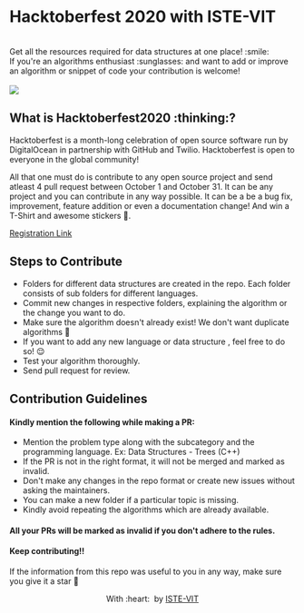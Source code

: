 <h1>
 Hacktoberfest 2020 with ISTE-VIT
</h1>
<br> Get all the resources required for data structures at one place! :smile: 
<br>
If you're an algorithms enthusiast :sunglasses: and want to add or improve an algorithm or snippet of code your contribution is welcome! 
<br>


<br>
<img src="https://github.com/Manasvi070902/project-ideas/blob/master/Hacktober.png">

<h2>
 What is Hacktoberfest2020 :thinking:? 
</h2>
Hacktoberfest is a month-long celebration of open source software run by DigitalOcean in partnership with GitHub and Twilio. Hacktoberfest is open to everyone in the global community!

All that one must do is contribute to any open source project and send atleast 4 pull request between October 1 and October 31. It can be any project and you can contribute in any way possible. It can be a be a bug fix, improvement, feature addition  or even a documentation change! And win a T-Shirt and awesome stickers :star_struck:.


[Registration Link](https://hacktoberfest.digitalocean.com/)



## Steps to Contribute

* Folders for different data structures are created in the repo. Each folder consists of sub folders for different languages.
* Commit new changes in respective folders, explaining the algorithm or the change you want to do.
* Make sure the algorithm doesn't already exist! We don't want duplicate algorithms 😬
* If you want to add any new language or data structure , feel free to do so! :relieved: 
* Test your algorithm thoroughly.
* Send pull request for review.


## Contribution Guidelines 

#### Kindly mention the following while making a PR:
* Mention the problem type along with the subcategory and the programming language.
  Ex: Data Structures - Trees (C++)
* If the PR is not in the right format, it will not be merged and marked as invalid.
* Don't make any changes in the repo format or create new issues without asking the maintainers.
* You can make a new folder if a particular topic is missing.
* Kindly avoid repeating the algorithms which are already available.

#### All your PRs will be marked as invalid if you don't adhere to the rules.
#### Keep contributing!!

 If the information from this repo was useful to you in any way, make sure you give it a star 🌟

<p align="center">
	With :heart: &nbsp;by <a href="https://istevit.in/" target="_blank">ISTE-VIT</a>
</p>
